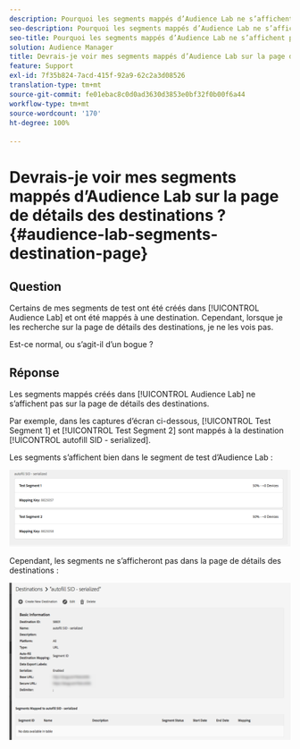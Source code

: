 ```yaml
---
description: Pourquoi les segments mappés d’Audience Lab ne s’affichent pas sur la page de détails des destinations.
seo-description: Pourquoi les segments mappés d’Audience Lab ne s’affichent pas sur la page de détails des destinations.
seo-title: Pourquoi les segments mappés d’Audience Lab ne s’affichent pas sur la page de détails des destinations.
solution: Audience Manager
title: Devrais-je voir mes segments mappés d’Audience Lab sur la page de détails des destinations ?
feature: Support
exl-id: 7f35b824-7acd-415f-92a9-62c2a3d08526
translation-type: tm+mt
source-git-commit: fe01ebac8c0d0ad3630d3853e0bf32f0b00f6a44
workflow-type: tm+mt
source-wordcount: '170'
ht-degree: 100%

---
```


# Devrais-je voir mes segments mappés d’Audience Lab sur la page de détails des destinations ? {#audience-lab-segments-destination-page}

## Question

Certains de mes segments de test ont été créés dans [!UICONTROL Audience Lab] et ont été mappés à une destination. Cependant, lorsque je les recherche sur la page de détails des destinations, je ne les vois pas.

Est-ce normal, ou s’agit-il d’un bogue ?

## Réponse

Les segments mappés créés dans [!UICONTROL Audience Lab] ne s’affichent pas sur la page de détails des destinations.

Par exemple, dans les captures d’écran ci-dessous, [!UICONTROL Test Segment 1] et [!UICONTROL Test Segment 2] sont mappés à la destination [!UICONTROL autofill SID - serialized].

Les segments s’affichent bien dans le segment de test d’Audience Lab :

![Image de visualisation du segment d’Audience Lab](assets/should_i_see_my_aamlab01.png)

Cependant, les segments ne s’afficheront pas dans la page de détails des destinations :

![Image de la page de détails des destinations](assets/should_i_see_my_aamlab02.png)
